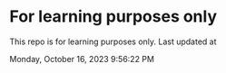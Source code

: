 # For learning purposes only
This repo is for learning purposes only.
Last updated at

Monday, October 16, 2023 9:56:22 PM

